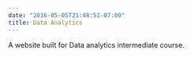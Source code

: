 ```yaml
---
date: "2016-05-05T21:48:51-07:00"
title: Data Analytics 
---
```

A website built for Data analytics intermediate course.